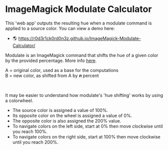 # ImageMagick Modulate Calculator

This 'web app' outputs the resulting hue when a modulate command is applied to a source color. You can view a demo here:  


* 🌎 https://r0d3r1ck0rd0n3z.github.io/ImageMagick-Modulate-Calculator/


<p>
Modulate is an ImageMagick command that shifts the hue of a given color by the provided percentage. More info <a target='_blank' href='https://legacy.imagemagick.org/Usage/color_mods/#modulate_hue'>here</a>.
</p>

<p>
  A = original color, used as a base for the computations<br/>
  B = new color, as shifted from A by 𝒏 percent
</p><br />

<p>
It may be easier to understand how modulate's 'hue shifting' works by using a colorwheel.  
  <ul>
  <li>The source color is assigned a value of 100%. </li>
  <li>Its opposite color on the wheel is assigned a value of 0%.</li>
  <li>The opposite color is also assigned the 200% value.</li>
  <li>To navigate colors on the left side, start at 0% then move clockwise until you reach 100%.</li>
  <li>To navigate colors on the right side, start at 100% then move clockwise until you reach 200%.</li>
</ul>

</p>
